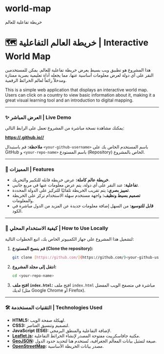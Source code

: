 # world-map
خريطة تفاعلية للعالم
# 🗺️ خريطة العالم التفاعلية | Interactive World Map

هذا المشروع هو تطبيق ويب بسيط يعرض خريطة تفاعلية للعالم. يمكن للمستخدمين النقر على أي دولة لعرض معلومات أساسية عنها، مما يجعله أداة تعليمية بصرية ممتازة ومدخلاً رائعاً لعالم الخرائط الرقمية.

This is a simple web application that displays an interactive world map. Users can click on a country to view basic information about it, making it a great visual learning tool and an introduction to digital mapping.

---

### ✨ العرض المباشر | Live Demo

يمكنك مشاهدة نسخة مباشرة من المشروع تعمل على الرابط التالي:

**[https://<your-github-username>.github.io/<your-repo-name>/](https://<your-github-username>.github.io/<your-repo-name>/)**

**ملاحظة:** قم باستبدال `<your-github-username>` باسم المستخدم الخاص بك على GitHub و `<your-repo-name>` باسم المستودع (Repository) الخاص بالمشروع.

---

### 🌟 المميزات | Features

* **خريطة عالم كاملة:** عرض خريطة قابلة للتكبير والتحريك.
* **تفاعلية:** عند النقر على أي دولة، يتم عرض معلومات عنها في مربع جانبي.
* **تمييز بصري:** يتم تقريب الخريطة تلقائيًا للتركيز على الدولة المحددة.
* **تصميم بسيط ونظيف:** واجهة مستخدم سهلة الاستخدام تركز على الخريطة والمعلومات.
* **قابل للتوسيع:** من السهل إضافة معلومات جديدة عن المزيد من الدول مباشرة في الكود.

---

### 🚀 كيفية الاستخدام المحلي | How to Use Locally

لتشغيل هذا المشروع على جهاز الكمبيوتر الخاص بك، اتبع الخطوات التالية:

1.  **قم بنسخ المستودع (Clone the repository):**
    ```bash
    git clone [https://github.com/](https://github.com/)<your-github-username>/<your-repo-name>.git
    ```
2.  **انتقل إلى مجلد المشروع:**
    ```bash
    cd <your-repo-name>
    ```
3.  **افتح ملف `index.html`:**
    افتح ملف `index.html` مباشرة في متصفح الويب المفضل لديك (مثل Google Chrome أو Firefox).

---

### 🛠️ التقنيات المستخدمة | Technologies Used

* **HTML5:** لهيكلة صفحة الويب.
* **CSS3:** لتصميم وتنسيق العناصر.
* **JavaScript (ES6):** لإضافة التفاعلية والمنطق البرمجي.
* **[Leaflet.js](https://leafletjs.com/):** مكتبة جافاسكريبت مفتوحة المصدر لإنشاء الخرائط التفاعلية.
* **[GeoJSON](https://geojson.org/):** صيغة لتمثيل بيانات المعالم الجغرافية، تُستخدم هنا لتحديد حدود الدول.
* **[OpenStreetMap](https://www.openstreetmap.org/):** مصدر بيانات الخريطة الأساسية.
